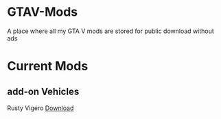 # GTAV-Mods
A place where all my GTA V mods are stored for public download without ads

# Current Mods
## add-on Vehicles
Rusty Vigero [Download](https://pages.github.com/)
